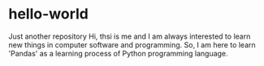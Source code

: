 # hello-world
Just another repository
Hi, thsi is me and I am always interested to learn new things in computer software and programming.
So, I am here to learn 'Pandas' as a learning process of Python programming language.
